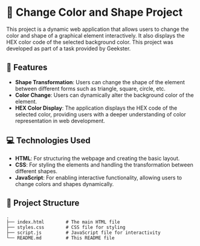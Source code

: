 # 🎨 Change Color and Shape Project

This project is a dynamic web application that allows users to change the color and shape of a graphical element interactively. It also displays the HEX color code of the selected background color. This project was developed as part of a task provided by Geekster.

## 🚀 Features

- **Shape Transformation**: Users can change the shape of the element between different forms such as triangle, square, circle, etc.
- **Color Change**: Users can dynamically alter the background color of the element.
- **HEX Color Display**: The application displays the HEX code of the selected color, providing users with a deeper understanding of color representation in web development.

## 💻 Technologies Used

- **HTML**: For structuring the webpage and creating the basic layout.
- **CSS**: For styling the elements and handling the transformation between different shapes.
- **JavaScript**: For enabling interactive functionality, allowing users to change colors and shapes dynamically.

## 📂 Project Structure

```plaintext
.
├── index.html        # The main HTML file
├── styles.css        # CSS file for styling
├── script.js         # JavaScript file for interactivity
└── README.md         # This README file
